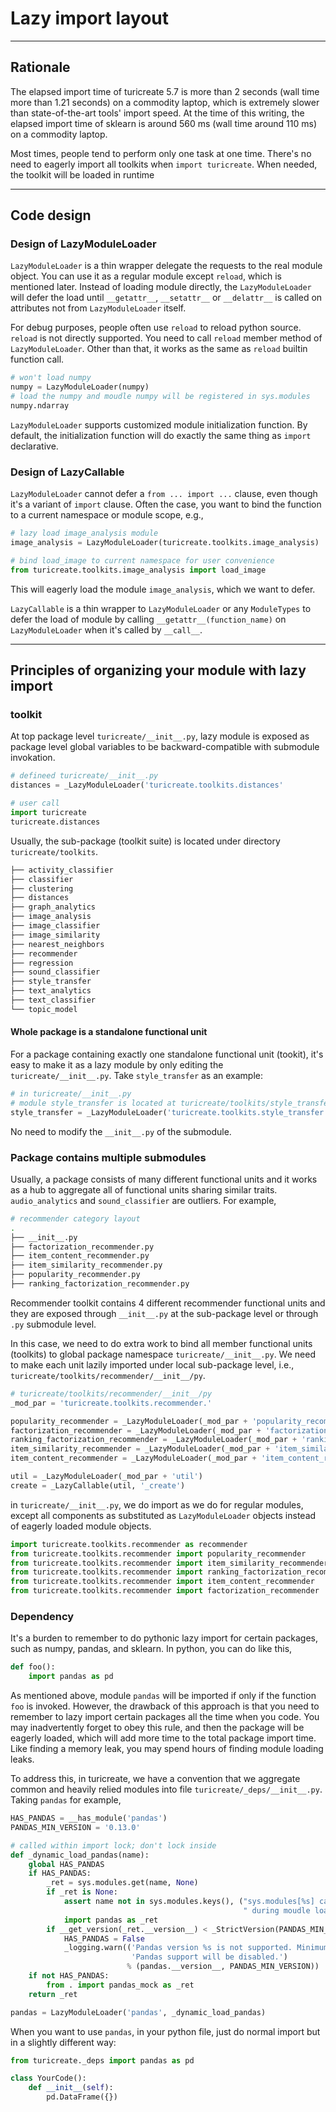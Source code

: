 # Lazy import layout

---

## Rationale

The elapsed import time of turicreate 5.7 is more than 2 seconds (wall time more than 1.21 seconds) on a commodity laptop, which is extremely slower than state-of-the-art tools' import speed. At the time of this writing, the elapsed import time of sklearn is around 560 ms (wall time around 110 ms) on a commodity laptop.

Most times, people tend to perform only one task at one time. There's no need to eagerly import all toolkits when `import turicreate`. When needed, the toolkit will be loaded in runtime

---

## Code design

### Design of LazyModuleLoader

`LazyModuleLoader` is a thin wrapper delegate the requests to the real module object. You can use it as a regular module except `reload`, which is mentioned later. Instead of loading module directly, the `LazyModuleLoader` will defer the load until `__getattr__`, `__setattr__` or `__delattr__` is called on attributes not from `LazyModuleLoader` itself.

For debug purposes, people often use `reload` to reload python source. `reload` is not directly supported. You need to call `reload` member method of `LazyModuleLoader`. Other than that, it works as the same as `reload` builtin function call.

```python
# won't load numpy
numpy = LazyModuleLoader(numpy)
# load the numpy and moudle numpy will be registered in sys.modules
numpy.ndarray
```

`LazyModuleLoader` supports customized module initialization function. By default, the initialization function will do exactly the same thing as `import` declarative.

### Design of LazyCallable

`LazyModuleLoader` cannot defer a `from ... import ...` clause, even though it's a variant of `import` clause. Often the case, you want to bind the function to a current namespace or module scope, e.g.,

```python
# lazy load image_analysis module
image_analysis = LazyModuleLoader(turicreate.toolkits.image_analysis)

# bind load_image to current namespace for user convenience
from turicreate.toolkits.image_analysis import load_image
```

This will eagerly load the module `image_analysis`, which we want to defer.

`LazyCallable` is a thin wrapper to `LazyModuleLoader` or any `ModuleTypes` to defer the load of module by calling `__getattr__(function_name)` on `LazyModuleLoader` when it's called by `__call__`.

---

## Principles of organizing your module with lazy import

### toolkit

At top package level `turicreate/__init__.py`, lazy module is exposed as package level global variables to be backward-compatible with submodule invokation.

```python
# defineed turicreate/__init__.py
distances = _LazyModuleLoader('turicreate.toolkits.distances'

# user call
import turicreate
turicreate.distances
```

Usually, the sub-package (toolkit suite) is located under directory `turicreate/toolkits`.

```bash
├── activity_classifier
├── classifier
├── clustering
├── distances
├── graph_analytics
├── image_analysis
├── image_classifier
├── image_similarity
├── nearest_neighbors
├── recommender
├── regression
├── sound_classifier
├── style_transfer
├── text_analytics
├── text_classifier
└── topic_model
```

#### Whole package is a standalone functional unit

For a package containing exactly one standalone functional unit (tookit), it's easy to make it as a lazy module by only editing the `turicreate/__init__.py`. Take `style_transfer` as an example:

```python
# in turicreate/__init__.py
# module style_transfer is located at turicreate/toolkits/style_transfer
style_transfer = _LazyModuleLoader('turicreate.toolkits.style_transfer'
```

No need to modify the `__init__.py` of the submodule.

### Package contains multiple submodules

Usually, a package consists of many different functional units and it works as a hub to aggregate all of functional units sharing similar traits. `audio_analytics` and `sound_classifier` are outliers. For example,

```bash
# recommender category layout
.
├── __init__.py
├── factorization_recommender.py
├── item_content_recommender.py
├── item_similarity_recommender.py
├── popularity_recommender.py
├── ranking_factorization_recommender.py
```

Recommender toolkit contains 4 different recommender functional units and they are exposed through `__init__.py` at the sub-package level or through `.py` submodule level.

In this case, we need to do extra work to bind all member functional units (toolkits) to global package namespace `turicreate/__init__.py`. We need to make each unit lazily imported under local sub-package level, i.e., `turicreate/toolkits/recommender/__init__/py`.

```python
# turicreate/toolkits/recommender/__init__/py
_mod_par = 'turicreate.toolkits.recommender.'

popularity_recommender = _LazyModuleLoader(_mod_par + 'popularity_recommender')
factorization_recommender = _LazyModuleLoader(_mod_par + 'factorization_recommender')
ranking_factorization_recommender = _LazyModuleLoader(_mod_par + 'ranking_factorization_recommender')
item_similarity_recommender = _LazyModuleLoader(_mod_par + 'item_similarity_recommender')
item_content_recommender = _LazyModuleLoader(_mod_par + 'item_content_recommender')

util = _LazyModuleLoader(_mod_par + 'util')
create = _LazyCallable(util, '_create')
```

in `turicreate/__init__.py`, we do import as we do for regular modules, except all components as substituted as `LazyModuleLoader` objects instead of eagerly loaded module objects.

```python
import turicreate.toolkits.recommender as recommender
from turicreate.toolkits.recommender import popularity_recommender
from turicreate.toolkits.recommender import item_similarity_recommender
from turicreate.toolkits.recommender import ranking_factorization_recommender
from turicreate.toolkits.recommender import item_content_recommender
from turicreate.toolkits.recommender import factorization_recommender
```

### Dependency

It's a burden to remember to do pythonic lazy import for certain packages, such as numpy, pandas, and sklearn. In python, you can do like this,

```python
def foo():
    import pandas as pd
```

As mentioned above, module `pandas` will be imported if only if the function `foo` is invoked. However, the drawback of this approach is that you need to remember to lazy import certain packages all the time when you code. You may inadvertently forget to obey this rule, and then the package will be eagerly loaded, which will add more time to the total package import time. Like finding a memory leak, you may spend hours of finding module loading leaks.

To address this, in turicreate, we have a convention that we aggregate common and heavily relied modules into file `turicreate/_deps/__init__.py`. Taking `pandas` for example,

```python
HAS_PANDAS = __has_module('pandas')
PANDAS_MIN_VERSION = '0.13.0'

# called within import lock; don't lock inside
def _dynamic_load_pandas(name):
    global HAS_PANDAS
    if HAS_PANDAS:
        _ret = sys.modules.get(name, None)
        if _ret is None:
            assert name not in sys.modules.keys(), ("sys.modules[%s] cannot be None"
                                                    " during moudle loading" % name)
            import pandas as _ret
        if __get_version(_ret.__version__) < _StrictVersion(PANDAS_MIN_VERSION):
            HAS_PANDAS = False
            _logging.warn(('Pandas version %s is not supported. Minimum required version: %s. '
                           'Pandas support will be disabled.')
                          % (pandas.__version__, PANDAS_MIN_VERSION))
    if not HAS_PANDAS:
        from . import pandas_mock as _ret
    return _ret

pandas = LazyModuleLoader('pandas', _dynamic_load_pandas)
```

When you want to use `pandas`, in your python file, just do normal import but in a slightly different way:

```python
from turicreate._deps import pandas as pd

class YourCode():
    def __init__(self):
        pd.DataFrame({})
```
